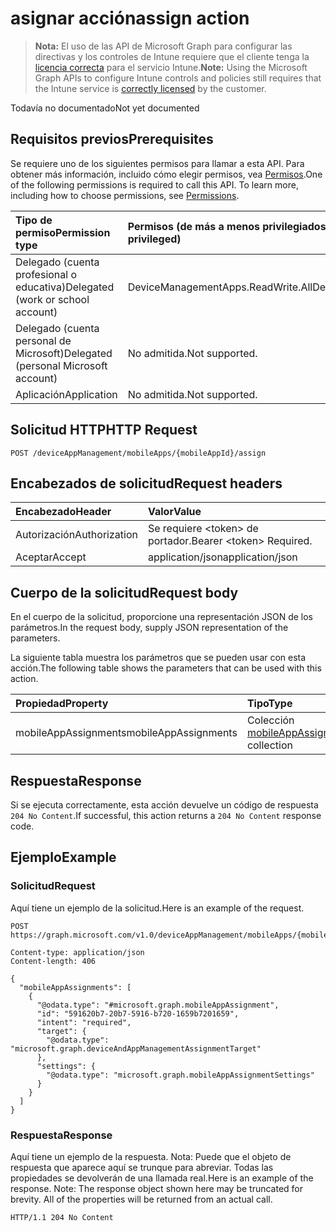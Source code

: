 # <a name="assign-action"></a><span data-ttu-id="03e53-101">asignar acción</span><span class="sxs-lookup"><span data-stu-id="03e53-101">assign action</span></span>

> <span data-ttu-id="03e53-102">**Nota:** El uso de las API de Microsoft Graph para configurar las directivas y los controles de Intune requiere que el cliente tenga la [licencia correcta](https://go.microsoft.com/fwlink/?linkid=839381) para el servicio Intune.</span><span class="sxs-lookup"><span data-stu-id="03e53-102">**Note:** Using the Microsoft Graph APIs to configure Intune controls and policies still requires that the Intune service is [correctly licensed](https://go.microsoft.com/fwlink/?linkid=839381) by the customer.</span></span>

<span data-ttu-id="03e53-103">Todavía no documentado</span><span class="sxs-lookup"><span data-stu-id="03e53-103">Not yet documented</span></span>
## <a name="prerequisites"></a><span data-ttu-id="03e53-104">Requisitos previos</span><span class="sxs-lookup"><span data-stu-id="03e53-104">Prerequisites</span></span>
<span data-ttu-id="03e53-p101">Se requiere uno de los siguientes permisos para llamar a esta API. Para obtener más información, incluido cómo elegir permisos, vea [Permisos](../../../concepts/permissions_reference.md).</span><span class="sxs-lookup"><span data-stu-id="03e53-p101">One of the following permissions is required to call this API. To learn more, including how to choose permissions, see [Permissions](../../../concepts/permissions_reference.md).</span></span>

|<span data-ttu-id="03e53-107">Tipo de permiso</span><span class="sxs-lookup"><span data-stu-id="03e53-107">Permission type</span></span>|<span data-ttu-id="03e53-108">Permisos (de más a menos privilegiados)</span><span class="sxs-lookup"><span data-stu-id="03e53-108">Permissions (from most to least privileged)</span></span>|
|:---|:---|
|<span data-ttu-id="03e53-109">Delegado (cuenta profesional o educativa)</span><span class="sxs-lookup"><span data-stu-id="03e53-109">Delegated (work or school account)</span></span>|<span data-ttu-id="03e53-110">DeviceManagementApps.ReadWrite.All</span><span class="sxs-lookup"><span data-stu-id="03e53-110">DeviceManagementApps.ReadWrite.All</span></span>|
|<span data-ttu-id="03e53-111">Delegado (cuenta personal de Microsoft)</span><span class="sxs-lookup"><span data-stu-id="03e53-111">Delegated (personal Microsoft account)</span></span>|<span data-ttu-id="03e53-112">No admitida.</span><span class="sxs-lookup"><span data-stu-id="03e53-112">Not supported.</span></span>|
|<span data-ttu-id="03e53-113">Aplicación</span><span class="sxs-lookup"><span data-stu-id="03e53-113">Application</span></span>|<span data-ttu-id="03e53-114">No admitida.</span><span class="sxs-lookup"><span data-stu-id="03e53-114">Not supported.</span></span>|

## <a name="http-request"></a><span data-ttu-id="03e53-115">Solicitud HTTP</span><span class="sxs-lookup"><span data-stu-id="03e53-115">HTTP Request</span></span>
<!-- {
  "blockType": "ignored"
}
-->
``` http
POST /deviceAppManagement/mobileApps/{mobileAppId}/assign
```

## <a name="request-headers"></a><span data-ttu-id="03e53-116">Encabezados de solicitud</span><span class="sxs-lookup"><span data-stu-id="03e53-116">Request headers</span></span>
|<span data-ttu-id="03e53-117">Encabezado</span><span class="sxs-lookup"><span data-stu-id="03e53-117">Header</span></span>|<span data-ttu-id="03e53-118">Valor</span><span class="sxs-lookup"><span data-stu-id="03e53-118">Value</span></span>|
|:---|:---|
|<span data-ttu-id="03e53-119">Autorización</span><span class="sxs-lookup"><span data-stu-id="03e53-119">Authorization</span></span>|<span data-ttu-id="03e53-120">Se requiere &lt;token&gt; de portador.</span><span class="sxs-lookup"><span data-stu-id="03e53-120">Bearer &lt;token&gt; Required.</span></span>|
|<span data-ttu-id="03e53-121">Aceptar</span><span class="sxs-lookup"><span data-stu-id="03e53-121">Accept</span></span>|<span data-ttu-id="03e53-122">application/json</span><span class="sxs-lookup"><span data-stu-id="03e53-122">application/json</span></span>|

## <a name="request-body"></a><span data-ttu-id="03e53-123">Cuerpo de la solicitud</span><span class="sxs-lookup"><span data-stu-id="03e53-123">Request body</span></span>
<span data-ttu-id="03e53-124">En el cuerpo de la solicitud, proporcione una representación JSON de los parámetros.</span><span class="sxs-lookup"><span data-stu-id="03e53-124">In the request body, supply JSON representation of the parameters.</span></span>

<span data-ttu-id="03e53-125">La siguiente tabla muestra los parámetros que se pueden usar con esta acción.</span><span class="sxs-lookup"><span data-stu-id="03e53-125">The following table shows the parameters that can be used with this action.</span></span>

|<span data-ttu-id="03e53-126">Propiedad</span><span class="sxs-lookup"><span data-stu-id="03e53-126">Property</span></span>|<span data-ttu-id="03e53-127">Tipo</span><span class="sxs-lookup"><span data-stu-id="03e53-127">Type</span></span>|<span data-ttu-id="03e53-128">Descripción</span><span class="sxs-lookup"><span data-stu-id="03e53-128">Description</span></span>|
|:---|:---|:---|
|<span data-ttu-id="03e53-129">mobileAppAssignments</span><span class="sxs-lookup"><span data-stu-id="03e53-129">mobileAppAssignments</span></span>|<span data-ttu-id="03e53-130">Colección [mobileAppAssignment](../resources/intune_apps_mobileappassignment.md)</span><span class="sxs-lookup"><span data-stu-id="03e53-130">[mobileAppAssignment](../resources/intune_apps_mobileappassignment.md) collection</span></span>|<span data-ttu-id="03e53-131">Todavía no documentado</span><span class="sxs-lookup"><span data-stu-id="03e53-131">Not yet documented</span></span>|



## <a name="response"></a><span data-ttu-id="03e53-132">Respuesta</span><span class="sxs-lookup"><span data-stu-id="03e53-132">Response</span></span>
<span data-ttu-id="03e53-133">Si se ejecuta correctamente, esta acción devuelve un código de respuesta `204 No Content`.</span><span class="sxs-lookup"><span data-stu-id="03e53-133">If successful, this action returns a `204 No Content` response code.</span></span>

## <a name="example"></a><span data-ttu-id="03e53-134">Ejemplo</span><span class="sxs-lookup"><span data-stu-id="03e53-134">Example</span></span>
### <a name="request"></a><span data-ttu-id="03e53-135">Solicitud</span><span class="sxs-lookup"><span data-stu-id="03e53-135">Request</span></span>
<span data-ttu-id="03e53-136">Aquí tiene un ejemplo de la solicitud.</span><span class="sxs-lookup"><span data-stu-id="03e53-136">Here is an example of the request.</span></span>
``` http
POST https://graph.microsoft.com/v1.0/deviceAppManagement/mobileApps/{mobileAppId}/assign

Content-type: application/json
Content-length: 406

{
  "mobileAppAssignments": [
    {
      "@odata.type": "#microsoft.graph.mobileAppAssignment",
      "id": "591620b7-20b7-5916-b720-1659b7201659",
      "intent": "required",
      "target": {
        "@odata.type": "microsoft.graph.deviceAndAppManagementAssignmentTarget"
      },
      "settings": {
        "@odata.type": "microsoft.graph.mobileAppAssignmentSettings"
      }
    }
  ]
}
```

### <a name="response"></a><span data-ttu-id="03e53-137">Respuesta</span><span class="sxs-lookup"><span data-stu-id="03e53-137">Response</span></span>
<span data-ttu-id="03e53-p102">Aquí tiene un ejemplo de la respuesta. Nota: Puede que el objeto de respuesta que aparece aquí se trunque para abreviar. Todas las propiedades se devolverán de una llamada real.</span><span class="sxs-lookup"><span data-stu-id="03e53-p102">Here is an example of the response. Note: The response object shown here may be truncated for brevity. All of the properties will be returned from an actual call.</span></span>
``` http
HTTP/1.1 204 No Content
```



